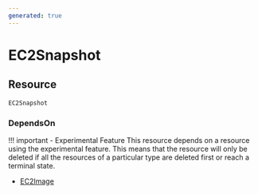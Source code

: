 ```yaml
---
generated: true
---
```


# EC2Snapshot


## Resource

```text
EC2Snapshot
```



### DependsOn

!!! important - Experimental Feature
    This resource depends on a resource using the experimental feature. This means that the resource will
    only be deleted if all the resources of a particular type are deleted first or reach a terminal state.

- [EC2Image](./ec2-image.md)

